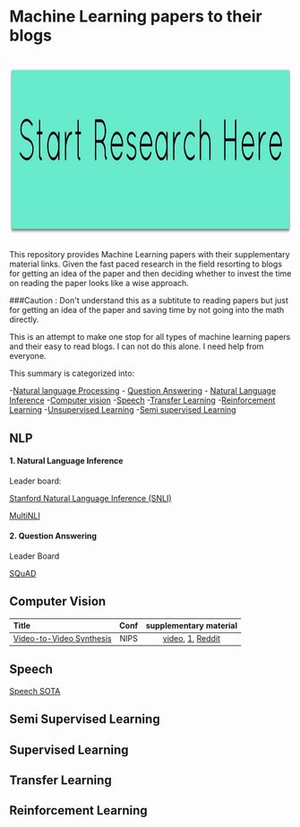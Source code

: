 # Machine Learning papers to their blogs

<div align="left">
<h1>
    <img alt="HEADER" src="start.jpg" width="900" height="300"></img>
</h1>

This repository provides Machine Learning papers with their supplementary material links. Given the fast paced research in the field resorting to blogs for getting an idea of the paper and then deciding whether to invest the time on reading the paper looks like a wise approach.

###Caution : Don't understand this as a subtitute to reading papers but just for getting an idea of the paper and saving time by not going into the math directly.

This is an attempt to make  one stop for all types of machine learning papers and their easy to read blogs. I can not do this alone. I need help from everyone. 

This summary is categorized into:

-[Natural language Processing](https://github.com/purvanshi/ML-Research-Made-Easy#NLP)
		- [Question Answering](https://github.com/purvanshi/ML-Research-Made-Easys#Language-Modelling)
		- [Natural Language Inference](https://github.com/purvanshi/ML-Research-Made-Easy#supervised-learning) 
-[Computer vision](https://github.com/purvanshi/ML-Research-Made-Easy#computer-vision)
-[Speech](https://github.com/purvanshi/ML-Research-Made-Easy#speech)
-[Transfer Learning](https://github.com/purvanshi/ML-Research-Made-Easy#transfer-learning)
-[Reinforcement Learning](https://github.com/purvanshi/ML-Research-Made-Easy#reinforcement-learning)
-[Unsupervised Learning](https://github.com/purvanshi/ML-Research-Made-Easy#unsupervised-learning)
-[Semi supervised Learning](https://github.com/purvanshi/ML-Research-Made-Easy#semi-supervised-learning)



## NLP


#### 1. Natural Language Inference 
Leader board: 

[Stanford Natural Language Inference (SNLI)](https://nlp.stanford.edu/projects/snli/)

[MultiNLI](https://www.kaggle.com/c/multinli-matched-open-evaluation/leaderboard)



#### 2. Question Answering
Leader Board

[SQuAD](https://rajpurkar.github.io/SQuAD-explorer/)



## Computer Vision
| Title | Conf | supplementary material | 
|:--------|:--------:|:--------:|
| [Video-to-Video Synthesis](https://arxiv.org/abs/1808.06601) | NIPS | [video](https://youtu.be/5zlcXTCpQqM), [1](https://www.techleer.com/articles/549-video-to-video-synthesis-at-2k-resolution-using-a-conditional-gan-framework/), [Reddit](https://www.reddit.com/r/MachineLearning/comments/98ulq8/videotovideo_synthesis_from_nvidia_with_code_r/)  |


## Speech
[Speech SOTA](https://github.com/syhw/wer_are_we)

## Semi Supervised Learning


## Supervised Learning

## Transfer Learning



## Reinforcement Learning
